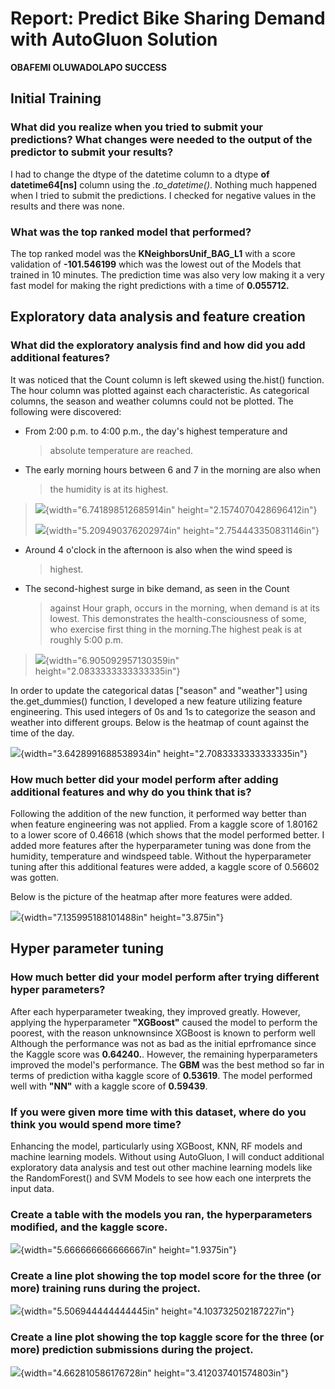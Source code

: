 # **Report: Predict Bike Sharing Demand with AutoGluon Solution**

**OBAFEMI OLUWADOLAPO SUCCESS**

## **Initial Training**

### **What did you realize when you tried to submit your predictions? What changes were needed to the output of the predictor to submit your results?**

I had to change the dtype of the datetime column to a dtype **of
datetime64\[ns\]** column using the *.to_datetime()*. Nothing much
happened when I tried to submit the predictions. I checked for negative
values in the results and there was none.

### **What was the top ranked model that performed?**

The top ranked model was the **KNeighborsUnif_BAG_L1** with a score
validation of **-101.546199** which was the lowest out of the Models
that trained in 10 minutes. The prediction time was also very low making
it a very fast model for making the right predictions with a time of
**0.055712.**

## **Exploratory data analysis and feature creation**

### **What did the exploratory analysis find and how did you add additional features?**

It was noticed that the Count column is left skewed using the.hist()
function. The hour column was plotted against each characteristic. As
categorical columns, the season and weather columns could not be
plotted. The following were discovered:

-   From 2:00 p.m. to 4:00 p.m., the day\'s highest temperature and
    > absolute temperature are reached.

-   The early morning hours between 6 and 7 in the morning are also when
    > the humidity is at its highest.

> ![](vertopal_d2eaf3f8086c4bcd8e4823b26f5740d7/media/image2.png){width="6.741898512685914in"
> height="2.1574070428696412in"}
>
> ![](vertopal_d2eaf3f8086c4bcd8e4823b26f5740d7/media/image7.png){width="5.209490376202974in"
> height="2.754443350831146in"}

-   Around 4 o\'clock in the afternoon is also when the wind speed is
    > highest.

-   The second-highest surge in bike demand, as seen in the Count
    > against Hour graph, occurs in the morning, when demand is at its
    > lowest. This demonstrates the health-consciousness of some, who
    > exercise first thing in the morning.The highest peak is at roughly
    > 5:00 p.m.

> ![](vertopal_d2eaf3f8086c4bcd8e4823b26f5740d7/media/image5.png){width="6.905092957130359in"
> height="2.0833333333333335in"}

In order to update the categorical datas \[\"season\" and \"weather\"\]
using the.get_dummies() function, I developed a new feature utilizing
feature engineering. This used integers of 0s and 1s to categorize the
season and weather into different groups. Below is the heatmap of count
against the time of the day.

![](vertopal_d2eaf3f8086c4bcd8e4823b26f5740d7/media/image6.png){width="3.6428991688538934in"
height="2.7083333333333335in"}

### **How much better did your model perform after adding additional features and why do you think that is?**

Following the addition of the new function, it performed way better than
when feature engineering was not applied. From a kaggle score of 1.80162
to a lower score of 0.46618 (which shows that the model performed
better. I added more features after the hyperparameter tuning was done
from the humidity, temperature and windspeed table. Without the
hyperparameter tuning after this additional features were added, a
kaggle score of 0.56602 was gotten.

Below is the picture of the heatmap after more features were added.

![](vertopal_d2eaf3f8086c4bcd8e4823b26f5740d7/media/image8.png){width="7.135995188101488in"
height="3.875in"}

## **Hyper parameter tuning**

### **How much better did your model perform after trying different hyper parameters?**

After each hyperparameter tweaking, they improved greatly. However,
applying the hyperparameter **\"XGBoost\"** caused the model to perform
the poorest, with the reason unknownsince XGBoost is known to perform
well Although the performance was not as bad as the initial eprfromance
since the Kaggle score was **0.64240.**. However, the remaining
hyperparameters improved the model\'s performance. The **GBM** was the
best method so far in terms of prediction witha kaggle score of
**0.53619**. The model performed well with **"NN"** with a kaggle score
of **0.59439**.

### **If you were given more time with this dataset, where do you think you would spend more time?**

Enhancing the model, particularly using XGBoost, KNN, RF models and
machine learning models. Without using AutoGluon, I will conduct
additional exploratory data analysis and test out other machine learning
models like the RandomForest() and SVM Models to see how each one
interprets the input data.

### **Create a table with the models you ran, the hyperparameters modified, and the kaggle score.**

![](vertopal_d2eaf3f8086c4bcd8e4823b26f5740d7/media/image1.png){width="5.666666666666667in"
height="1.9375in"}

### **Create a line plot showing the top model score for the three (or more) training runs during the project.**

![](vertopal_d2eaf3f8086c4bcd8e4823b26f5740d7/media/image3.png){width="5.506944444444445in"
height="4.103732502187227in"}

### **Create a line plot showing the top kaggle score for the three (or more) prediction submissions during the project.**

![](vertopal_d2eaf3f8086c4bcd8e4823b26f5740d7/media/image4.png){width="4.662810586176728in"
height="3.412037401574803in"}

